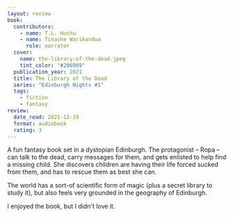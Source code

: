 ```yaml
---
layout: review
book:
  contributors:
    - name: T.L. Huchu
    - name: Tinashe Warikandwa
      role: narrator
  cover:
    name: the-library-of-the-dead.jpeg
    tint_color: "#206969"
  publication_year: 2021
  title: The Library of the Dead
  series: "Edinburgh Nights #1"
  tags:
    - fiction
    - fantasy
review:
  date_read: 2021-12-19
  format: audiobook
  rating: 3
---
```


A fun fantasy book set in a dystopian Edinburgh.
The protagonist – Ropa – can talk to the dead, carry messages for them, and gets enlisted to help find a missing child.
She discovers children are having their life forced sucked from them, and has to rescue them as best she can.

The world has a sort-of scientific form of magic (plus a secret library to study it), but also feels very grounded in the geography of Edinburgh.

I enjoyed the book, but I didn't love it.

